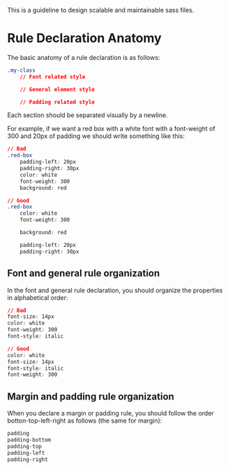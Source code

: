 This is a guideline to design scalable and maintainable sass files.

# Rule Declaration Anatomy

The basic anatomy of a rule declaration is as follows:

```css
.my-class
    // Font related style

    // General element style

    // Padding related style
```

Each section should be separated visually by a newline.

For example, if we want a red box with a white font with a font-weight of 300  and 20px of padding we should write something like this:

```css
// Bad
.red-box
    padding-left: 20px
    padding-right: 30px
    color: white
    font-weight: 300
    background: red

// Good
.red-box
    color: white
    font-weight: 300

    background: red

    padding-left: 20px
    padding-right: 30px
```

## Font and general rule organization
In the font and general rule declaration, you should organize the properties in alphabetical order:

```css
// Bad
font-size: 14px
color: white
font-weight: 300
font-style: italic

// Good
color: white
font-size: 14px
font-style: italic
font-weight: 300
```

## Margin and padding rule organization
When you declare a margin or padding rule, you should follow the order botton-top-left-right as follows (the same for margin):

```css
padding
padding-bottom
padding-top
padding-left
padding-right
```
